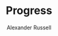 ---
title: Progress
github: https://github.com/alexanderussell/progress-for-jekyll
demo: http://alexanderussell.github.io/progress-for-jekyll
author: Alexander Russell
ssg:
  - Jekyll
cms:
  - No Cms
---